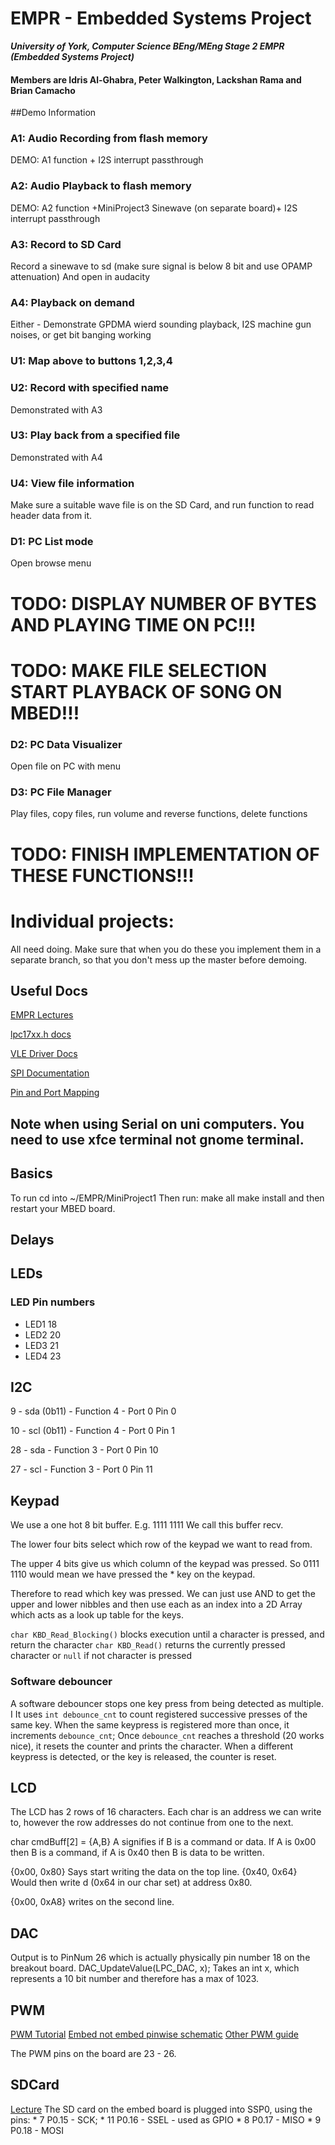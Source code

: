 # EMPR - Embedded Systems Project

***University of York, Computer Science BEng/MEng Stage 2 EMPR (Embedded Systems Project)***
#### Members are Idris Al-Ghabra, Peter Walkington, Lackshan Rama and Brian Camacho


##Demo Information
### A1:  Audio Recording from flash memory
DEMO: A1 function + I2S interrupt passthrough

### A2:  Audio Playback to flash memory
DEMO: A2 function +MiniProject3 Sinewave (on separate board)+ I2S interrupt passthrough

### A3: Record to SD Card
Record a sinewave to sd (make sure signal is below 8 bit and use OPAMP attenuation) And open in audacity

### A4: Playback on demand
Either - Demonstrate GPDMA wierd sounding playback, I2S machine gun noises, or get bit banging working

### U1: Map above to buttons 1,2,3,4 

### U2: Record with specified name
Demonstrated with A3 

### U3: Play back from a specified file
Demonstrated with A4

### U4: View file information
Make sure a suitable wave file is on the SD Card, and run function to read header data from it.

### D1: PC List mode
Open browse menu
# TODO: DISPLAY NUMBER OF BYTES AND PLAYING TIME ON PC!!!
# TODO: MAKE FILE SELECTION START PLAYBACK OF SONG ON MBED!!!
### D2: PC Data Visualizer
Open file on PC with menu 


### D3: PC File Manager
Play files, copy files, run volume and reverse functions, delete functions
# TODO: FINISH IMPLEMENTATION OF THESE FUNCTIONS!!!

# Individual projects:
All need doing. Make sure that when you do these you implement them in a separate branch, so that you don't mess up the master before demoing.
















## Useful Docs
[EMPR Lectures](https://vle.york.ac.uk/webapps/blackboard/content/listContent.jsp?course_id=_88743_1&content_id=_2848340_1&mode=reset)

[lpc17xx.h docs](https://www-users.cs.york.ac.uk/~pcc/MCP/drivers/html/files.html)

[VLE Driver Docs](https://vle.york.ac.uk/bbcswebdav/pid-2848390-dt-content-rid-7066727_2/courses/Y2018-006400/2015-16/CMSIS/drivers/html/modules.html)

[SPI Documentation](https://www.youtube.com/watch?v=dQw4w9WgXcQ)

[Pin and Port Mapping](https://www-users.cs.york.ac.uk/~pcc/MCP/MbedPins.html)

## Note when using Serial on uni computers. You need to use xfce terminal not gnome terminal.
## Basics
To run cd into ~/EMPR/MiniProject1
Then run:
make all
make install
and then restart your MBED board.


## Delays

## LEDs
### LED Pin numbers
* LED1 18
* LED2 20
* LED3 21
* LED4 23

## I2C
9 - sda (0b11) - Function 4 - Port 0 Pin 0

10 - scl (0b11) - Function 4 - Port 0 Pin 1

28 - sda - Function 3 - Port 0 Pin 10

27 - scl - Function 3 - Port 0 Pin 11

## Keypad
We use a one hot 8 bit buffer. E.g. 1111 1111
We call this buffer recv.

The lower four bits select which row of the keypad we want to read from.

The upper 4 bits give us which column of the keypad was pressed.
So 0111 1110 would mean we have pressed the * key on the keypad.

Therefore to read which key was pressed. We can just use AND to get the upper and lower nibbles and then use each as an index into a 2D Array which acts as a look up table for the keys.

`char KBD_Read_Blocking()` blocks execution until a character is pressed, and return the character
`char KBD_Read()` returns the currently pressed character or `null` if not character is pressed

### Software debouncer
A software debouncer stops one key press from being detected as multiple.
I
It uses `int debounce_cnt` to count registered successive presses of the same key.
When the same keypress is registered more than once, it increments `debounce_cnt`;
Once `debounce_cnt` reaches a threshold (20 works nice), it resets the counter and prints the character.
When a different keypress is detected, or the key is released, the counter is reset.



## LCD
The LCD has 2 rows of 16 characters.
Each char is an address we can write to, however the row addresses do not continue from one to the next.

char cmdBuff[2] = {A,B}
A signifies if B is a command or data.
If A is 0x00 then B is a command, if A is 0x40 then B is data to be written.

{0x00, 0x80} Says start writing the data on the top line.
{0x40, 0x64} Would then write d (0x64 in our char set) at address 0x80.

{0x00, 0xA8} writes on the second line.

## DAC
Output is to PinNum 26 which is actually physically pin number 18 on the breakout board. DAC_UpdateValue(LPC_DAC, x); Takes an int x, which represents a 10 bit number and therefore has a max of 1023.


## PWM

[PWM Tutorial](http://www.ocfreaks.com/lpc1768-pwm-programming-tutorial/)
[Embed not embed pinwise schematic](https://vle.york.ac.uk/bbcswebdav/pid-2848415-dt-content-rid-7065727_2/courses/Y2018-006400/2015-16/mbed-005.1.pdf)
[Other PWM guide](https://www.exploreembedded.com/wiki/LPC1768:_PWM)

The PWM pins on the board are 23 - 26.

## SDCard 

[Lecture](http://www.dejazzer.com/ee379/lecture_notes/lec12_sd_card.pdf)
The SD card on the embed board is plugged into SSP0, using the pins:
         * 7  P0.15 - SCK;
         * 11 P0.16 - SSEL - used as GPIO
         * 8  P0.17 - MISO
         * 9  P0.18 - MOSI
